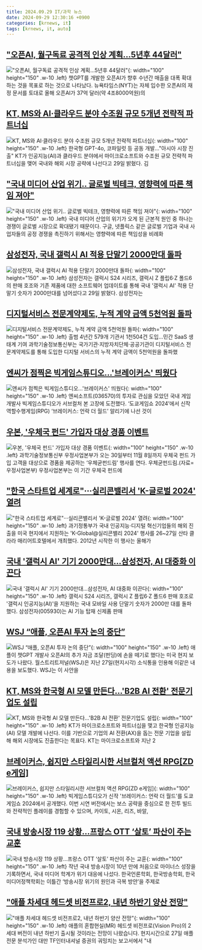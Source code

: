 ```yaml
---
title: 2024.09.29 IT/과학 뉴스
date: 2024-09-29 12:30:16 +0900
categories: [krnews, it]
tags: [krnews, it, auto]
---
```

## ["오픈AI, 월구독료 공격적 인상 계획…5년후 44달러"](https://n.news.naver.com/mnews/article/277/0005477680)

!["오픈AI, 월구독료 공격적 인상 계획…5년후 44달러"](https://mimgnews.pstatic.net/image/origin/277/2024/09/28/5477680.jpg?type=nf220_150){: width="100" height="150" .w-10 .left}
챗GPT를 개발한 오픈AI가 향후 수년간 매출을 대폭 확대하는 것을 목표로 하는 것으로 나타났다. 뉴욕타임스(NYT)는 자체 입수한 오픈AI의 재정 문서를 토대로 올해 오픈AI가 37억 달러(약 4조8000억원)의

## [KT, MS와 AI·클라우드 분야 수조원 규모 5개년 전략적 파트너십](https://n.news.naver.com/mnews/article/001/0014954132)

![KT, MS와 AI·클라우드 분야 수조원 규모 5개년 전략적 파트너십](https://mimgnews.pstatic.net/image/origin/001/2024/09/29/14954132.jpg?type=nf220_150){: width="100" height="150" .w-10 .left}
한국형 GPT-4o, 코파일럿 등 공동 개발…"아시아 시장 진출" KT가 인공지능(AI)과 클라우드 분야에서 마이크로소프트와 수조원 규모 전략적 파트너십을 맺어 국내와 해외 시장 공략에 나선다고 29일 밝혔다. 김

## ["국내 미디어 산업 위기.. 글로벌 빅테크, 영향력에 따른 책임 져야"](https://n.news.naver.com/mnews/article/014/0005246650)

!["국내 미디어 산업 위기.. 글로벌 빅테크, 영향력에 따른 책임 져야"](https://mimgnews.pstatic.net/image/origin/014/2024/09/29/5246650.jpg?type=nf220_150){: width="100" height="150" .w-10 .left}
국내 미디어 산업의 위기가 오게 된 근본적 원인 중 하나는 경쟁이 글로벌 시장으로 확대됐기 때문이다. 구글, 넷플릭스 같은 글로벌 기업과 국내 사업자들의 공정 경쟁을 촉진하기 위해서는 영향력에 따른 책임성을 비례화

## [삼성전자, 국내 갤럭시 AI 적용 단말기 2000만대 돌파](https://n.news.naver.com/mnews/article/014/0005246642)

![삼성전자, 국내 갤럭시 AI 적용 단말기 2000만대 돌파](https://mimgnews.pstatic.net/image/origin/014/2024/09/29/5246642.jpg?type=nf220_150){: width="100" height="150" .w-10 .left}
삼성전자는 갤럭시 S24 시리즈, 갤럭시 Z 플립6·Z 폴드6의 판매 호조와 기존 제품에 대한 소프트웨어 업데이트를 통해 국내 '갤럭시 AI' 적용 단말기 숫자가 2000만대를 넘어섰다고 29일 밝혔다. 삼성전자는

## [디지털서비스 전문계약제도, 누적 계약 금액 5천억원 돌파](https://n.news.naver.com/mnews/article/001/0014954293)

![디지털서비스 전문계약제도, 누적 계약 금액 5천억원 돌파](https://mimgnews.pstatic.net/image/origin/001/2024/09/29/14954293.jpg?type=nf220_150){: width="100" height="150" .w-10 .left}
출범 4년간 579개 기관서 1천504건 도입…민간 SaaS 생태계 기여 과학기술정보통신부는 국가기관·지방자치단체·공공기관이 디지털서비스 전문계약제도를 통해 도입한 디지털 서비스의 누적 계약 금액이 5천억원을 돌파했

## [엔씨가 점찍은 빅게임스튜디오…'브레이커스' 띄웠다](https://n.news.naver.com/mnews/article/018/0005845788)

![엔씨가 점찍은 빅게임스튜디오…'브레이커스' 띄웠다](https://mimgnews.pstatic.net/image/origin/018/2024/09/28/5845788.jpg?type=nf220_150){: width="100" height="150" .w-10 .left}
엔씨소프트(036570)의 투자로 관심을 모았던 국내 게임 개발사 빅게임스튜디오가 서브컬처 본 고장에 도전했다. ‘도쿄게임쇼 2024’에서 신작 역할수행게임(RPG) ‘브레이커스: 언락 더 월드’ 알리기에 나선 것이

## [우본, '우체국 펀드' 가입자 대상 경품 이벤트](https://n.news.naver.com/mnews/article/018/0005846508)

![우본, '우체국 펀드' 가입자 대상 경품 이벤트](https://mimgnews.pstatic.net/image/origin/018/2024/09/29/5846508.jpg?type=nf220_150){: width="100" height="150" .w-10 .left}
과학기술정보통신부 우정사업본부가 오는 30일부터 11월 8일까지 우체국 펀드 가입 고객을 대상으로 경품을 제공하는 ‘우체굳펀드림’ 행사를 연다. 우체굳펀드림.(자료=우정사업본부) 우정사업본부는 이 기간 우체국 펀드에

## ["한국 스타트업 세계로"···실리콘밸리서 'K-글로벌 2024' 열려](https://n.news.naver.com/mnews/article/092/0002347037)

!["한국 스타트업 세계로"···실리콘밸리서 'K-글로벌 2024' 열려](https://mimgnews.pstatic.net/image/origin/092/2024/09/29/2347037.jpg?type=nf220_150){: width="100" height="150" .w-10 .left}
과기정통부가 국내 인공지능·디지털 혁신기업들의 해외 진출을 미국 현지에서 지원하는 'K-Global@실리콘밸리 2024' 행사를 26~27일 산타 클라라 매리어트호텔에서 개최했다. 2012년 시작한 이 행사는 올해가

## [국내 '갤럭시 AI' 기기 2000만대…삼성전자, AI 대중화 이끈다](https://n.news.naver.com/mnews/article/421/0007814227)

![국내 '갤럭시 AI' 기기 2000만대…삼성전자, AI 대중화 이끈다](https://mimgnews.pstatic.net/image/origin/421/2024/09/29/7814227.jpg?type=nf220_150){: width="100" height="150" .w-10 .left}
갤럭시 S24 시리즈, 갤럭시 Z 플립6·Z 폴드6 판매 호조로 '갤럭시 인공지능(AI)'을 지원하는 국내 모바일 사용 단말기 숫자가 2000만 대를 돌파했다. 삼성전자(005930)는 AI 기능 탑재 신제품 판매

## [WSJ “애플, 오픈AI 투자 논의 중단”](https://n.news.naver.com/mnews/article/366/0001020875)

![WSJ “애플, 오픈AI 투자 논의 중단”](https://mimgnews.pstatic.net/image/origin/366/2024/09/29/1020875.jpg?type=nf220_150){: width="100" height="150" .w-10 .left}
애플이 챗GPT 개발사 오픈AI의 추가 자금 조달(펀딩)에 손을 떼기로 했다는 미국 현지 보도가 나왔다. 월스트리트저널(WSJ)은 지난 27일(현지시각) 소식통을 인용해 이같은 내용을 보도했다. WSJ는 이 사안을

## [KT, MS와 한국형 AI 모델 만든다…'B2B AI 전환' 전문기업도 설립](https://n.news.naver.com/mnews/article/015/0005038296)

![KT, MS와 한국형 AI 모델 만든다…'B2B AI 전환' 전문기업도 설립](https://mimgnews.pstatic.net/image/origin/015/2024/09/29/5038296.jpg?type=nf220_150){: width="100" height="150" .w-10 .left}
KT가 마이크로소프트와 파트너십을 맺고 한국형 인공지능(AI) 모델 개발에 나선다. 이를 기반으로 기업의 AI 전환(AX)을 돕는 전문 기업을 설립해 해외 시장에도 진출한다는 목표다. KT는 마이크로소프트와 지난 2

## [브레이커스, 쉽지만 스타일리시한 서브컬처 액션 RPG[ZD e게임]](https://n.news.naver.com/mnews/article/092/0002346983)

![브레이커스, 쉽지만 스타일리시한 서브컬처 액션 RPG[ZD e게임]](https://mimgnews.pstatic.net/image/origin/092/2024/09/28/2346983.jpg?type=nf220_150){: width="100" height="150" .w-10 .left}
빅게임스튜디오가 신작 '브레이커스: 언락 더 월드'를 도쿄게임쇼 2024에서 공개했다. 이번 시연 버전에서는 보스 공략을 중심으로 한 전투 빌드와 전략적인 플레이를 경험할 수 있으며, 카이토, 시온, 리즈, 바알,

## [국내 방송시장 119 상황…프랑스 OTT ‘살토’ 파산이 주는 교훈](https://n.news.naver.com/mnews/article/018/0005845994)

![국내 방송시장 119 상황…프랑스 OTT ‘살토’ 파산이 주는 교훈](https://mimgnews.pstatic.net/image/origin/018/2024/09/28/5845994.jpg?type=nf220_150){: width="100" height="150" .w-10 .left}
작년 국내 방송시장이 10년 만에 처음으로 마이너스 성장을 기록하면서, 국내 미디어 학계가 위기 대응에 나섰다. 한국언론학회, 한국방송학회, 한국미디어정책학회는 이틀간 ‘방송시장 위기의 원인과 극복 방안’을 주제로

## ["애플 차세대 헤드셋 비전프로2, 내년 하반기 양산 전망"](https://n.news.naver.com/mnews/article/374/0000403741)

!["애플 차세대 헤드셋 비전프로2, 내년 하반기 양산 전망"](https://mimgnews.pstatic.net/image/origin/374/2024/09/28/403741.jpg?type=nf220_150){: width="100" height="150" .w-10 .left}
애플의 혼합현실(MR) 헤드셋 비전프로(Vision Pro)의 2세대 버전이 내년 하반기 출시될 것이라는 전망이 나왔습니다. 현지시간으로 27일 애플 전문 분석가인 대만 TF인터내셔널 증권의 궈밍치는 보고서에서 "내

